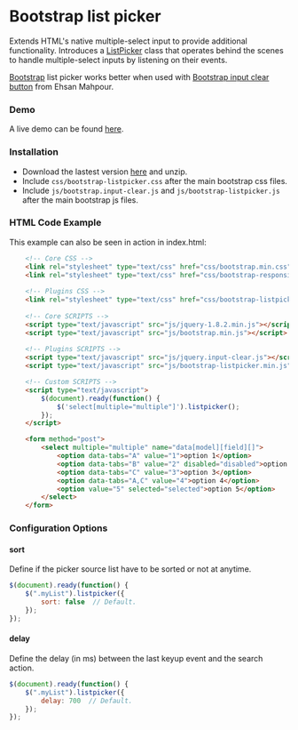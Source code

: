 # Bootstrap list picker
Extends HTML's native multiple-select input to provide additional functionality. Introduces a [ListPicker](https://github.com/0xC70FF3/bootstrap-list-picker/blob/master/js/bootstrap-listpicker.js) class that operates behind the scenes to handle multiple-select inputs by listening on their events.

[Bootstrap](http://twitter.github.io/bootstrap/) list picker works better when used with [Bootstrap input clear button](https://github.com/mahpour/bootstrap-input-clear-button/blob/master/bootstrap.input-clear.js) from Ehsan Mahpour.

### Demo
A live demo can be found [here](http://0xc70ff3.github.io/demos/bootstrap-listpicker/).

### Installation
- Download the lastest version [here](https://github.com/0xC70FF3/bootstrap-list-picker/archive/master.zip) and unzip.
- Include `css/bootstrap-listpicker.css` after the main bootstrap css files.
- Include `js/bootstrap.input-clear.js` and `js/bootstrap-listpicker.js` after the main bootstrap js files.
 
### HTML Code Example
This example can also be seen in action in index.html:
```html
    <!-- Core CSS -->
    <link rel="stylesheet" type="text/css" href="css/bootstrap.min.css" />
    <link rel="stylesheet" type="text/css" href="css/bootstrap-responsive.min.css" />
        
    <!-- Plugins CSS -->
    <link rel="stylesheet" type="text/css" href="css/bootstrap-listpicker.min.css"/>
        
    <!-- Core SCRIPTS -->
    <script type="text/javascript" src="js/jquery-1.8.2.min.js"></script>
    <script type="text/javascript" src="js/bootstrap.min.js"></script>
        
    <!-- Plugins SCRIPTS -->
    <script type="text/javascript" src="js/jquery.input-clear.js"></script>
    <script type="text/javascript" src="js/bootstrap-listpicker.min.js"></script>

    <!-- Custom SCRIPTS -->
    <script type="text/javascript">
        $(document).ready(function() {
            $('select[multiple="multiple"]').listpicker();
        });
    </script>

    <form method="post">
        <select multiple="multiple" name="data[model][field][]">
            <option data-tabs="A" value="1">option 1</option>
            <option data-tabs="B" value="2" disabled="disabled">option 2</option>
            <option data-tabs="C" value="3">option 3</option>
            <option data-tabs="A,C" value="4">option 4</option>
            <option value="5" selected="selected">option 5</option>
        </select>
    </form>
```

### Configuration Options
#### sort
Define if the picker source list have to be sorted or not at anytime.
```javascript
$(document).ready(function() {
    $(".myList").listpicker({
        sort: false  // Default.
    });
});
```

#### delay
Define the delay (in ms) between the last keyup event and the search action.
```javascript
$(document).ready(function() {
    $(".myList").listpicker({
        delay: 700  // Default.
    });
});
```
